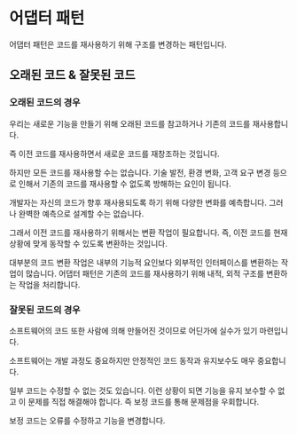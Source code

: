 # 어댑터 패턴
어댑터 패턴은 코드를 재사용하기 위해 구조를 변경하는 패턴입니다.

## 오래된 코드 & 잘못된 코드
### 오래된 코드의 경우

우리는 새로운 기능을 만들기 위해 오래된 코드를 참고하거나 기존의 코드를 재사용합니다.

즉 이전 코드를 재사용하면서 새로운 코드를 재창조하는 것입니다.

하지만 모든 코드를 재사용할 수는 없습니다. 기술 발전, 환경 변화, 고객 요구 변경 등으로 인해서 기존의 코드를 재사용할 수 없도록 방해하는 요인이 됩니다. 

개발자는 자신의 코드가 향후 재사용되도록 하기 위해 다양한 변화를 예측합니다. 그러나 완벽한 예측으로 설계할 수는 없습니다.
 
그래서 이전 코드를 재사용하기 위해서는 변환 작업이 필요합니다. 즉, 이전 코드를 현재 상황에 맞게 동작할 수 있도록 변환하는 것입니다.

대부분의 코드 변환 작업은 내부의 기능적 요인보다 외부적인 인터페이스를 변환하는 작업이 많습니다. 어댑터 패턴은 기존의 코드를 재사용하기 위해 내적, 외적 구조를 변환하는 작업을 처리합니다.

### 잘못된 코드의 경우

소프트웨어의 코드 또한 사람에 의해 만들어진 것이므로 어딘가에 실수가 있기 마련입니다.

소프트웨어는 개발 과정도 중요하지만 안정적인 코드 동작과 유지보수도 매우 중요합니다.
 
일부 코드는 수정할 수 없는 것도 있습니다. 이런 상황이 되면 기능을 유지 보수할 수 없고 이 문제를 직접 해결해야 합니다. 즉 보정 코드를 통해 문제점을 우회합니다.

보정 코드는 오류를 수정하고 기능을 변경합니다.
